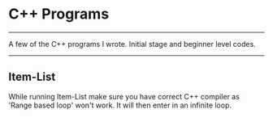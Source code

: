 <h1>C++ Programs</h1>
<hr>
<p>A few of the C++ programs I wrote. Initial stage and beginner level codes.</p>
<hr>
<h2>Item-List</h2>
<p>While running Item-List make sure you have correct C++ compiler as 'Range based loop' won't work. It will then enter in an infinite loop.</p>
